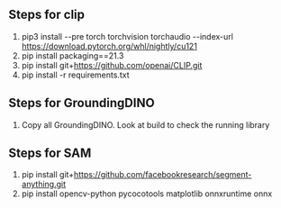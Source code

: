 ## Steps for clip
1. pip3 install --pre torch torchvision torchaudio --index-url https://download.pytorch.org/whl/nightly/cu121
2. pip install packaging==21.3 
3. pip install git+https://github.com/openai/CLIP.git
4. pip install -r requirements.txt    

## Steps for GroundingDINO
1. Copy all GroundingDINO. Look at build to check the running library

## Steps for SAM
1. pip install git+https://github.com/facebookresearch/segment-anything.git
2. pip install opencv-python pycocotools matplotlib onnxruntime onnx